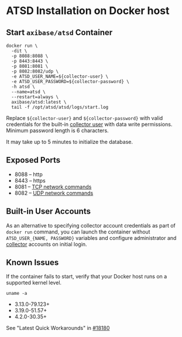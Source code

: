 # ATSD Installation on Docker host

## Start `axibase/atsd` Container

```properties
docker run \
  -dit \
  -p 8088:8088 \
  -p 8443:8443 \
  -p 8081:8081 \
  -p 8082:8082/udp \
  -e ATSD_USER_NAME=${collector-user} \
  -e ATSD_USER_PASSWORD=${collector-password} \
  -h atsd \
  --name=atsd \
  --restart=always \
  axibase/atsd:latest \
  tail -f /opt/atsd/atsd/logs/start.log
```

Replace `${collector-user}` and `${collector-password}` with valid credentials for the built-in [collector user](collector-account.md) with data write permissions. 
Minimum password length is 6 characters.

It may take up to 5 minutes to initialize the database.

## Exposed Ports

* 8088 – http
* 8443 – https
* 8081 – [TCP network commands](https://axibase.com/atsd/api/#network-commands)
* 8082 – [UDP network commands](https://axibase.com/atsd/api/#network-commands)

## Built-in User Accounts

As an alternative to specifying collector account credentials as part of `docker run` command, you can launch the container without `ATSD_USER_{NAME, PASSWORD}` variables and configure administrator and [collector](collector-account.md) accounts on initial login.

## Known Issues

If the container fails to start, verify that your Docker host runs on a supported kernel level.

```
uname -a
```

* 3.13.0-79.123+
* 3.19.0-51.57+
* 4.2.0-30.35+

See "Latest Quick Workarounds" in [#18180](https://github.com/docker/docker/issues/18180)

